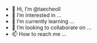 - 👋 Hi, I’m @taecheoll
- 👀 I’m interested in ...
- 🌱 I’m currently learning ...
- 💞️ I’m looking to collaborate on ...
- 📫 How to reach me ...

<!---
taecheoll/taecheoll is a ✨ special ✨ repository because its `README.md` (this file) appears on your GitHub profile.
You can click the Preview link to take a look at your changes.
--->
